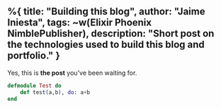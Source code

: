 %{
  title: "Building this blog",
  author: "Jaime Iniesta",
  tags: ~w(Elixir Phoenix NimblePublisher),
  description: "Short post on the technologies used to build this blog and portfolio."
}
---
Yes, this is **the post** you've been waiting for.


```elixir
defmodule Test do
    def test(a,b), do: a+b
end
```
